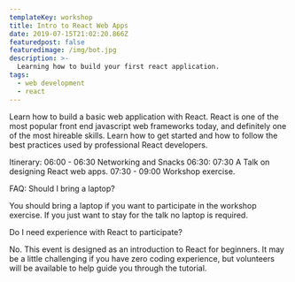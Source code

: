 ```yaml
---
templateKey: workshop
title: Intro to React Web Apps
date: 2019-07-15T21:02:20.866Z
featuredpost: false
featuredimage: /img/bot.jpg
description: >-
  Learning how to build your first react application.
tags:
  - web development
  - react
---
```


Learn how to build a basic web application with React. React is one of the most popular front end javascript web frameworks today, and definitely one of the most hireable skills. Learn how to get started and how to follow the best practices used by professional React developers.

Itinerary:
06:00 - 06:30 Networking and Snacks
06:30: 07:30 A Talk on designing React web apps.
07:30 - 09:00 Workshop exercise.

FAQ:
Should I bring a laptop?

You should bring a laptop if you want to participate in the workshop exercise. If you just want to stay for the talk no laptop is required.

Do I need experience with React to participate?

No. This event is designed as an introduction to React for beginners. It may be a little challenging if you have zero coding experience, but volunteers will be available to help guide you through the tutorial.